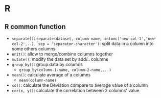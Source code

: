 # R

## R common function

- `separate()`: `separate(dataset, column-name, into=c('new-col-1','new-col-2',..), sep = 'separator-character')`: split data in a column into some others columns
- `unit()`: allow to merge/combine columns together
- `mutate()`: modify the data set by add/.. columns
- `group_by()`: group data by columns
  - `group_by(column-1-name, column-2-name,...)`
- `mean()`: calculate average of a columns
  - `mean(column-name)` 
- `sd()`: calculate the Deviation compare to average value of a column
- `cor(x, y))`: calculate the correlation between 2 columns' value